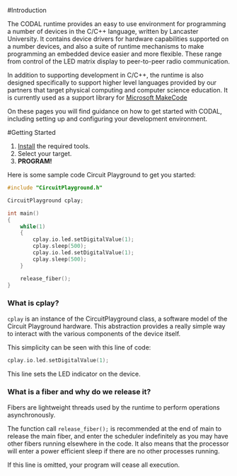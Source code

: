 #Introduction

The CODAL runtime provides an easy to use environment for programming a number of devices
in the C/C++ language, written by Lancaster University. It contains device drivers for hardware capabilities supported on a number devices,
and also a suite of runtime mechanisms to make programming an embedded device easier and more flexible. These
range from control of the LED matrix display to peer-to-peer radio communication.

In addition to supporting development in C/C++, the runtime is also designed specifically to support
higher level languages provided by our partners that target physical computing and computer science education. It is currently used as a support library for [Microsoft MakeCode](https://makecode.com)

On these pages you will find guidance on how to get started with CODAL, including setting up and configuring your development environment.

#Getting Started

1. [Install](installation.md) the required tools.
2. Select your target.
3. **PROGRAM!**

Here is some sample code Circuit Playground to get you started:

```cpp
#include "CircuitPlayground.h"

CircuitPlayground cplay;

int main()
{
    while(1)
    {
        cplay.io.led.setDigitalValue(1);
        cplay.sleep(500);
        cplay.io.led.setDigitalValue(1);
        cplay.sleep(500);
    }

    release_fiber();
}
```

### What is cplay?

`cplay` is an instance of the CircuitPlayground class, a software model of the Circuit Playground hardware. This abstraction provides a really simple way to interact with the various components of the device itself.

This simplicity can be seen with this line of code:

```cpp
cplay.io.led.setDigitalValue(1);
```

This line sets the LED indicator on the device.


### What is a fiber and why do we release it?

Fibers are lightweight threads used by the runtime to perform operations asynchronously.

The function call `release_fiber();` is recommended at the end of main to release the main fiber, and enter
the scheduler indefinitely as you may have other fibers running elsewhere in the code.
It also means that the processor will enter a power efficient sleep if there are
no other processes running.

If this line is omitted, your program will cease all execution.
